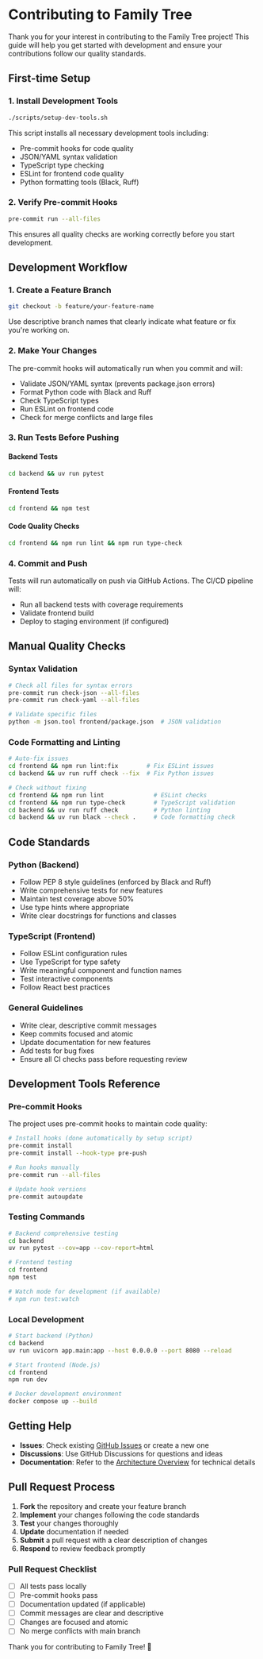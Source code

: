 # Contributing to Family Tree

Thank you for your interest in contributing to the Family Tree project! This guide will help you get started with development and ensure your contributions follow our quality standards.

## First-time Setup

### 1. Install Development Tools
```bash
./scripts/setup-dev-tools.sh
```

This script installs all necessary development tools including:
- Pre-commit hooks for code quality
- JSON/YAML syntax validation
- TypeScript type checking
- ESLint for frontend code quality
- Python formatting tools (Black, Ruff)

### 2. Verify Pre-commit Hooks
```bash
pre-commit run --all-files
```

This ensures all quality checks are working correctly before you start development.

## Development Workflow

### 1. Create a Feature Branch
```bash
git checkout -b feature/your-feature-name
```

Use descriptive branch names that clearly indicate what feature or fix you're working on.

### 2. Make Your Changes

The pre-commit hooks will automatically run when you commit and will:
- Validate JSON/YAML syntax (prevents package.json errors)
- Format Python code with Black and Ruff
- Check TypeScript types
- Run ESLint on frontend code
- Check for merge conflicts and large files

### 3. Run Tests Before Pushing

#### Backend Tests
```bash
cd backend && uv run pytest
```

#### Frontend Tests
```bash
cd frontend && npm test
```

#### Code Quality Checks
```bash
cd frontend && npm run lint && npm run type-check
```

### 4. Commit and Push

Tests will run automatically on push via GitHub Actions. The CI/CD pipeline will:
- Run all backend tests with coverage requirements
- Validate frontend build
- Deploy to staging environment (if configured)

## Manual Quality Checks

### Syntax Validation
```bash
# Check all files for syntax errors
pre-commit run check-json --all-files
pre-commit run check-yaml --all-files

# Validate specific files
python -m json.tool frontend/package.json  # JSON validation
```

### Code Formatting and Linting
```bash
# Auto-fix issues
cd frontend && npm run lint:fix        # Fix ESLint issues
cd backend && uv run ruff check --fix  # Fix Python issues

# Check without fixing
cd frontend && npm run lint              # ESLint checks
cd frontend && npm run type-check        # TypeScript validation
cd backend && uv run ruff check          # Python linting
cd backend && uv run black --check .     # Code formatting check
```

## Code Standards

### Python (Backend)
- Follow PEP 8 style guidelines (enforced by Black and Ruff)
- Write comprehensive tests for new features
- Maintain test coverage above 50%
- Use type hints where appropriate
- Write clear docstrings for functions and classes

### TypeScript (Frontend)
- Follow ESLint configuration rules
- Use TypeScript for type safety
- Write meaningful component and function names
- Test interactive components
- Follow React best practices

### General Guidelines
- Write clear, descriptive commit messages
- Keep commits focused and atomic
- Update documentation for new features
- Add tests for bug fixes
- Ensure all CI checks pass before requesting review

## Development Tools Reference

### Pre-commit Hooks
The project uses pre-commit hooks to maintain code quality:

```bash
# Install hooks (done automatically by setup script)
pre-commit install
pre-commit install --hook-type pre-push

# Run hooks manually
pre-commit run --all-files

# Update hook versions
pre-commit autoupdate
```

### Testing Commands
```bash
# Backend comprehensive testing
cd backend
uv run pytest --cov=app --cov-report=html

# Frontend testing
cd frontend
npm test

# Watch mode for development (if available)
# npm run test:watch
```

### Local Development
```bash
# Start backend (Python)
cd backend
uv run uvicorn app.main:app --host 0.0.0.0 --port 8080 --reload

# Start frontend (Node.js)
cd frontend
npm run dev

# Docker development environment
docker compose up --build
```

## Getting Help

- **Issues**: Check existing [GitHub Issues](https://github.com/r39132/family-tree/issues) or create a new one
- **Discussions**: Use GitHub Discussions for questions and ideas
- **Documentation**: Refer to the [Architecture Overview](docs/ARCHITECTURE.md) for technical details

## Pull Request Process

1. **Fork** the repository and create your feature branch
2. **Implement** your changes following the code standards
3. **Test** your changes thoroughly
4. **Update** documentation if needed
5. **Submit** a pull request with a clear description of changes
6. **Respond** to review feedback promptly

### Pull Request Checklist
- [ ] All tests pass locally
- [ ] Pre-commit hooks pass
- [ ] Documentation updated (if applicable)
- [ ] Commit messages are clear and descriptive
- [ ] Changes are focused and atomic
- [ ] No merge conflicts with main branch

Thank you for contributing to Family Tree! 🌳
